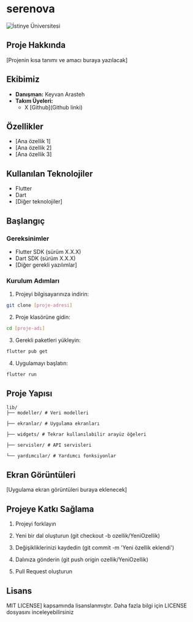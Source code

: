 # serenova

![İstinye Üniversitesi](https://unitededucation.com/_next/image?url=https%3A%2F%2Fwww.unitededucation.com%2Flinklogoch%2Fistinye-university-logo.png&w=3840&q=75)

## Proje Hakkında
[Projenin kısa tanımı ve amacı buraya yazılacak]

## Ekibimiz
- **Danışman:** Keyvan Arasteh
- **Takım Üyeleri:**
  - X [Github](Github linki)

## Özellikler
- [Ana özellik 1]
- [Ana özellik 2]
- [Ana özellik 3]

## Kullanılan Teknolojiler
- Flutter
- Dart
- [Diğer teknolojiler]

## Başlangıç

### Gereksinimler
- Flutter SDK (sürüm X.X.X)
- Dart SDK (sürüm X.X.X)
- [Diğer gerekli yazılımlar]
  
### Kurulum Adımları
1. Projeyi bilgisayarınıza indirin:
```bash
git clone [proje-adresi]
```

2. Proje klasörüne gidin:
```bash
cd [proje-adı]
```

3. Gerekli paketleri yükleyin:
```bash
flutter pub get
```

4. Uygulamayı başlatın:
```bash
flutter run
```

## Proje Yapısı
```
lib/
├── modeller/ # Veri modelleri

├── ekranlar/ # Uygulama ekranları

├── widgets/ # Tekrar kullanılabilir arayüz öğeleri

├── servisler/ # API servisleri

└── yardımcılar/ # Yardımcı fonksiyonlar
```

## Ekran Görüntüleri
[Uygulama ekran görüntüleri buraya eklenecek]

## Projeye Katkı Sağlama
1. Projeyi forklayın

2. Yeni bir dal oluşturun (git checkout -b ozellik/YeniOzellik)

3. Değişikliklerinizi kaydedin (git commit -m 'Yeni özellik eklendi')

4. Dalınıza gönderin (git push origin ozellik/YeniOzellik)
5. Pull Request oluşturun

## Lisans
MIT LICENSE] kapsamında lisanslanmıştır. Daha fazla bilgi için LICENSE dosyasını inceleyebilirsiniz
